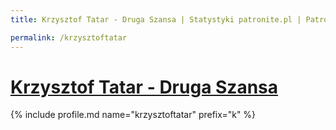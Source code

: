 ```yaml
---
title: Krzysztof Tatar - Druga Szansa | Statystyki patronite.pl | Patromierz

permalink: /krzysztoftatar
---
```


# [Krzysztof Tatar - Druga Szansa](https://patronite.pl/krzysztoftatar)

{% include profile.md name="krzysztoftatar" prefix="k" %}
